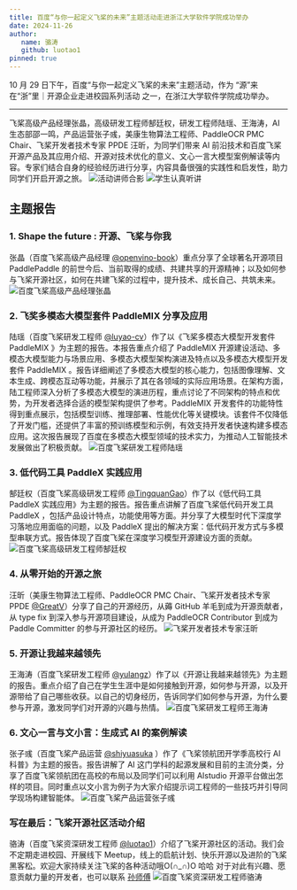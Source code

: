 ```yaml
---
title: 百度“与你一起定义飞桨的未来”主题活动走进浙江大学软件学院成功举办
date: 2024-11-26
author:
   name: 骆涛
   github: luotao1
pinned: true
---
```


<style>
figure {
   text-align: center;
}
figcaption {
   color: orange;
   border-bottom: 1px solid #d9d9d9;
   display: inline-block;
   color: #999;
   padding: 2px;
}
</style>

10 月 29 日下午，百度“与你一起定义飞桨的未来”主题活动，作为 “源”来在“浙”里｜开源企业走进校园系列活动 之一，在浙江大学软件学院成功举办。

<!-- more -->

---

飞桨高级产品经理张晶，高级研发工程师郜廷权，研发工程师陆瑶、王海涛，AI 生态部邵一鸣，产品运营张子彧，美康生物算法工程师、PaddleOCR PMC Chair、飞桨开发者技术专家 PPDE 汪昕，为同学们带来 AI 前沿技术和百度飞桨开源产品及其应用介绍、开源对技术优化的意义、文心一言大模型案例解读等内容。专家们结合自身的经验经历进行分享，内容具备很强的实践性和启发性，助力同学们开启开源之旅。
![活动讲师合影](../images/zju-event/all.png)
![学生认真听讲](../images/zju-event/student.jpg)

## 主题报告

### 1. Shape the future : 开源、飞桨与你我

张晶（百度飞桨高级产品经理 [@openvino-book](https://github.com/openvino-book)）重点分享了全球著名开源项目 PaddlePaddle 的前世今后、当前取得的成绩、共建共享的开源精神；以及如何参与飞桨开源社区，如何在共建飞桨的过程中，提升技术、成长自己、共筑未来。
![百度飞桨高级产品经理张晶](../images/zju-event/zhangjing.jpg)

### 2. 飞奖多模态大模型套件 PaddleMIX 分享及应用

陆瑶（百度飞桨研发工程师 [@luyao-cv](https://github.com/luyao-cv)）作了以《飞桨多模态大模型开发套件 PaddleMIX 》为主题的报告。本报告重点介绍了 PaddleMIX 开源建设活动、多模态大模型能力与场景应用、多模态大模型架构演进及特点以及多模态大模型开发套件 PaddleMIX 。报告详细阐述了多模态大模型的核心能力，包括图像理解、文本生成、跨模态互动等功能，并展示了其在各领域的实际应用场景。在架构方面，陆工程师深入分析了多模态大模型的演进历程，重点讨论了不同架构的特点和优势，为开发者选择合适的模型架构提供了参考。PaddleMIX 开发套件的功能特性得到重点展示，包括模型训练、推理部署、性能优化等关键模块。该套件不仅降低了开发门槛，还提供了丰富的预训练模型和示例，有效支持开发者快速构建多模态应用。这次报告展现了百度在多模态大模型领域的技术实力，为推动人工智能技术发展做出了积极贡献。
![百度飞桨研发工程师陆瑶](../images/zju-event/luyao.jpg)

### 3. 低代码工具 PaddleX 实践应用

郜廷权（百度飞桨高级研发工程师 [@TingquanGao](https://github.com/TingquanGao)）作了以《低代码工具 PaddleX 实践应用》为主题的报告。报告重点讲解了百度飞桨低代码开发工具 PaddleX ，包括产品设计特点，功能使用等方面。并分享了大模型时代下深度学习落地应用面临的问题，以及 PaddleX 提出的解决方案：低代码开发方式与多模型串联方式。报告体现了百度飞桨在深度学习模型开源建设方面的贡献。
![百度飞桨高级研发工程师郜廷权](../images/zju-event/gaotingquan.jpg)

### 4. 从零开始的开源之旅

汪昕（美康生物算法工程师、PaddleOCR PMC Chair、飞桨开发者技术专家 PPDE [@GreatV](https://github.com/GreatV)）分享了自己的开源经历，从薅 GitHub 羊毛到成为开源贡献者，从 type fix 到深入参与开源项目建设，从成为 PaddleOCR Contributor 到成为 Paddle Committer 的参与开源社区的经历。
![飞桨开发者技术专家汪昕](../images/zju-event/greatv.jpg)

### 5. 开源让我越来越领先

王海涛（百度飞桨研发工程师 [@yulangz](https://github.com/yulangz)）作了以《开源让我越来越领先》为主题的报告。重点介绍了自己在学生生涯中是如何接触到开源，如何参与开源，以及开源带给了自己哪些收获。以自己的切身经历，告诉同学们如何参与开源，为什么要参与开源，激发同学们对开源的兴趣与热情。
![百度飞桨研发工程师王海涛](../images/zju-event/wanghaitao.jpg)

### 6. 文心一言与文小言：生成式 AI 的案例解读

张子彧（百度飞桨产品运营 [@shiyuasuka](https://github.com/shiyuasuka) ）作了《飞桨领航团开学季高校行 AI 科普》为主题的报告。报告讲解了 AI 这门学科的起源发展和目前的主流分类，分享了百度飞桨领航团在高校的布局以及同学们可以利用 AIstudio 开源平台做出怎样的项目。同时重点以文小言为例子为大家介绍提示词工程师的一些技巧并引导同学现场构建智能体。
![百度飞桨产品运营张子彧](../images/zju-event/zhangziyu.jpg)

### 写在最后：飞桨开源社区活动介绍

骆涛（百度飞桨资深研发工程师 [@luotao1](https://github.com/luotao1)）介绍了飞桨开源社区的活动。我们会不定期走进校园、开展线下 Meetup，线上的启航计划、快乐开源以及进阶的飞桨黑客松。欢迎大家持续关注飞桨的各种活动哦O(∩_∩)O 哈哈 对于对此有兴趣、愿意贡献力量的开发者，也可以联系 [孙师傅](https://github.com/sunzhongkai588)
![百度飞桨资深研发工程师骆涛](../images/zju-event/luotao.jpg)
